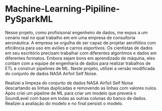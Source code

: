 # Machine-Learning-Pipiline-PySparkML


Nesse projeto, como profisisonal engenheiro de dados, me expus a um cenário real no qual trabalho em em uma empresa de consultoria aeronáutica. A empresa se orgulha de ser capaz de projetar aerofólios com eficiência para uso em aviões e carros esportivos. Os cientistas de dados em seu escritório precisam trabalhar com diferentes algoritmos e dados em diferentes formatos. Embora sejam bons em aprendizado de máquina, eles contam com a equipe de engenharia de dados para realizar trabalhos de ETL e construir pipelines de ML. Neste projeto, utilizei a versão modificada do conjunto de dados NASA Airfoil Self Noise.


Realizei a limpeza do conjunto de dados NASA Airfoil Self Noise descartando as linhas duplicadas e removendo as linhas com valores nulos. Após criei um pipeline de ML para criar um modelo que preverá o SoundLevel com base em todas as outras colunas do banco de dados. Realizei a avaliação do modelo e no final persisti o modelo.
